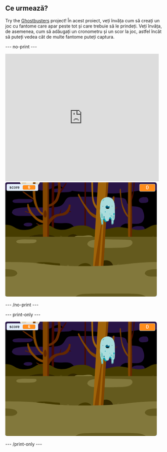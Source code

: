 ## Ce urmează?

Try the [Ghostbusters](https://projects.raspberrypi.org/en/projects/ghostbusters?utm_source=pathway&utm_medium=whatnext&utm_campaign=projects) project! În acest proiect, veți învăța cum să creați un joc cu fantome care apar peste tot și care trebuie să le prindeți. Veți învăța, de asemenea, cum să adăugați un cronometru și un scor la joc, astfel încât să puteți vedea cât de multe fantome puteți captura.

\--- no-print \---

<div class="scratch-preview">
  <iframe allowtransparency="true" width="485" height="402" src="https://scratch.mit.edu/projects/embed/276874679/?autostart=false" frameborder="0" scrolling="no"></iframe>
  <img src="images/ghostbusters-static.png">
</div>

\--- /no-print \---

\--- print-only \---

![showcase](images/ghostbusters-static.png)

\--- /print-only \---